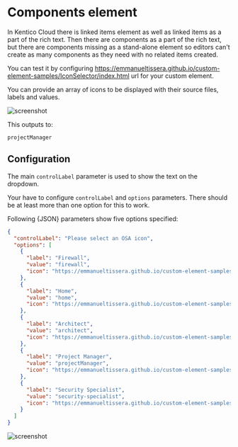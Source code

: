 # Components element

In Kentico Cloud there is linked items element as well as linked items as a part of the rich text. Then there are components as a part of the rich text, but there are components missing as a stand-alone element so editors can't create as many components as they need with no related items created.

You can test it by configuring https://emmanueltissera.github.io/custom-element-samples/IconSelector/index.html url for your custom element.

You can provide an array of icons to be displayed with their source files, labels and values.

![screenshot](https://lh3.googleusercontent.com/0zFxpQlplzKOVyNDkmRP4vtiQ1fOrlBMJzJToEYK18FpaJ9kCwuFg30CkkbDgRd6TWSlzVZeXfhzh4Fn71mDy1hjmGspP1OWkgLDzHwd9ObcYeWie7hUI2P7uHj5_wSbyYT8gXVyBA=w822-h353-no)

This outputs to:
```text
projectManager
```

## Configuration

The main `controlLabel` parameter is used to show the text on the dropdown.

Your have to configure `controlLabel` and `options` parameters. There should be at least more than one option for this to work.

Following {JSON} parameters show five options specified:

```json
{
  "controlLabel": "Please select an OSA icon",
  "options": [
    {
      "label": "Firewall",
      "value": "firewall",
      "icon": "https://emmanueltissera.github.io/custom-element-samples/IconSelector/samples/osa_firewall.svg"
    },
    {
      "label": "Home",
      "value": "home",
      "icon": "https://emmanueltissera.github.io/custom-element-samples/IconSelector/samples/osa_home.svg"
    },
    {
      "label": "Architect",
      "value": "architect",
      "icon": "https://emmanueltissera.github.io/custom-element-samples/IconSelector/samples/osa_user_green_architect.svg"
    },
    {
      "label": "Project Manager",
      "value": "projectManager",
      "icon": "https://emmanueltissera.github.io/custom-element-samples/IconSelector/samples/osa_user_green_project_manager.svg"
    },
    {
      "label": "Security Specialist",
      "value": "security-specialist",
      "icon": "https://emmanueltissera.github.io/custom-element-samples/IconSelector/samples/osa_user_blue_security_specialist.svg"
    }
  ]
}
```

![screenshot](https://lh3.googleusercontent.com/kQc5uQEul8StZNRCLAtZ6XC2eT8PLx0qc9KlZC2q4UwoXj3sXoII5V0z5r3mvSTVaKseda_DvfhoKqkhAxrhoNeO8iYKD8Fn-0r94IX7ewRd8XzeggFMEhOj8rrOydgYAlVgCOtCHQ=w1013-h1028-no)